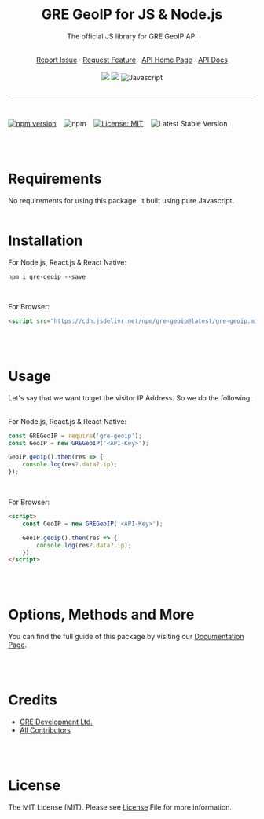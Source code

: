 <div align="center">
    <h1>GRE GeoIP for JS & Node.js</h1>
    <p>The official JS library for GRE GeoIP API</p>
    <br />
    <a href="https://github.com/gre-dev/GeoIP-JS/issues/new">Report Issue</a> · 
    <a href="https://github.com/gre-dev/GeoIP-JS/discussions/new">Request Feature</a> · 
    <a href="https://www.gredev.io/en/GeoIP" target="_BLANK">API Home Page</a> · 
    <a href="https://geoip-docs.gredev.io" target="_BLANK">API Docs</a>
    <br />
    <br />
    <a href="https://www.npmjs.com/package/gre-geoip" title="NPM Package" href="_BLANK"><img src="https://img.shields.io/badge/npm-CB3837?style=for-the-badge&logo=npm&logoColor=white"></a>
    <a href="https://github.com/gre-dev/GeoIP-JS" title="Github Repo" href="_BLANK"><img src="https://img.shields.io/badge/GitHub-100000?style=for-the-badge&logo=github&logoColor=white"></a>
    <img src="https://img.shields.io/badge/JavaScript-323330?style=for-the-badge&logo=javascript&logoColor=F7DF1E" title="Javascript">
</div>
<br />

---
<br />

[![npm version](https://badge.fury.io/js/gre-geoip.svg)](https://badge.fury.io/js/gre-geoip)
&nbsp;&nbsp;
![npm](https://img.shields.io/npm/dt/gre-geoip?label=npm%20downloads&logo=npm)
&nbsp;&nbsp;
[![License: MIT](https://img.shields.io/badge/License-MIT-blue.svg)](https://opensource.org/licenses/MIT)
&nbsp;&nbsp;
![Latest Stable Version](https://badges.aleen42.com/src/javascript.svg)

<br /><br />

# Requirements
No requirements for using this package. It built using pure Javascript.
<br /><br />

# Installation
For Node.js, React.js & React Native:
```
npm i gre-geoip --save
```
<br />

For Browser:
```html
<script src="https://cdn.jsdelivr.net/npm/gre-geoip@latest/gre-geoip.min.js"></script>
```
<br /><br />

# Usage
Let's say that we want to get the visitor IP Address. So we do the following:
<br /><br />

For Node.js, React.js & React Native:
```javascript
const GREGeoIP = require('gre-geoip');
const GeoIP = new GREGeoIP('<API-Key>');

GeoIP.geoip().then(res => {
    console.log(res?.data?.ip);
});
```
<br />

For Browser:
```html
<script>
    const GeoIP = new GREGeoIP('<API-Key>');

    GeoIP.geoip().then(res => {
        console.log(res?.data?.ip);
    });
</script>
```

<br /><br />
# Options, Methods and More
You can find the full guide of this package by visiting our [Documentation Page](https://geoip-docs.gredev.io).

<br /><br />
# Credits
* [GRE Development Ltd.](https://www.gredev.io/en/)
* [All Contributors](https://github.com/gre-dev/GeoIP-JS/graphs/contributors)

<br /><br />
# License
The MIT License (MIT). Please see [License](https://github.com/gre-dev/GeoIP-JS/blob/main/LICENSE) File for more information.
